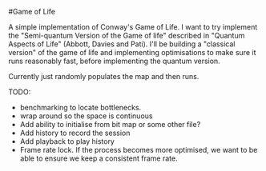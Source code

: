 #Game of Life

A simple implementation of Conway's Game of Life. I want to try implement the
"Semi-quantum Version of the Game of life" described in "Quantum Aspects of Life" 
(Abbott, Davies and Pati). I'll be building a "classical version" of the game of life
and implementing optimisations to make sure it runs reasonably fast, before implementing
the quantum version. 

Currently just randomly populates the map and then runs.

TODO: 
- benchmarking to locate bottlenecks. 
- wrap around so the space is continuous 
- Add ability to initialise from bit map or some other file? 
- Add history to record the session
- Add playback to play history
- Frame rate lock. If the process becomes more optimised, we want to be able to ensure we keep a consistent frame rate.